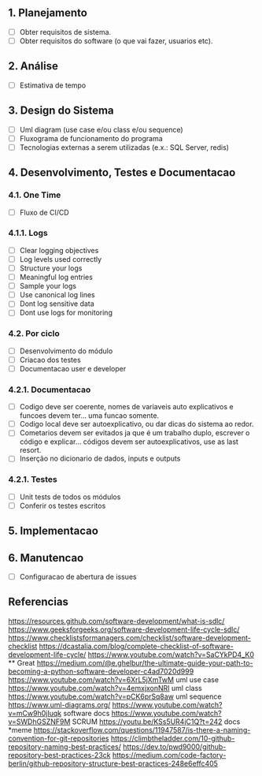 ## 1. Planejamento
- [ ] Obter requisitos de sistema.
- [ ] Obter requisitos do software (o que vai fazer, usuarios etc).

## 2. Análise
- [ ] Estimativa de tempo

## 3. Design do Sistema
- [ ] Uml diagram (use case e/ou class e/ou sequence)
- [ ] Fluxograma de funcionamento do programa
- [ ] Tecnologias externas a serem utilizadas (e.x.: SQL Server, redis)

## 4. Desenvolvimento, Testes e Documentacao
### 4.1. One Time
- [ ] Fluxo de CI/CD

### 4.1.1. Logs
- [ ] Clear logging objectives
- [ ] Log levels used correctly
- [ ] Structure your logs
- [ ] Meaningful log entries
- [ ] Sample your logs
- [ ] Use canonical log lines
- [ ] Dont log sensitive data
- [ ] Dont use logs for monitoring

### 4.2. Por ciclo
- [ ] Desenvolvimento do módulo
- [ ] Criacao dos testes
- [ ] Documentacao user e developer

### 4.2.1. Documentacao
- [ ] Codigo deve ser coerente, nomes de variaveis auto explicativos e funcoes devem ter... uma funcao somente.
- [ ] Codigo local deve ser autoexplicativo, ou dar dicas do sistema ao redor.
- [ ] Cometarios devem ser evitados ja que é um trabalho duplo, escrever o código e explicar... códigos devem ser autoexplicativos, use as last resort.
- [ ] Inserção no dicionario de dados, inputs e outputs

### 4.2.1. Testes
- [ ] Unit tests de todos os módulos
- [ ] Conferir os testes escritos

## 5. Implementacao

## 6. Manutencao
- [ ] Configuracao de abertura de issues

## Referencias
https://resources.github.com/software-development/what-is-sdlc/
https://www.geeksforgeeks.org/software-development-life-cycle-sdlc/
https://www.checklistsformanagers.com/checklist/software-development-checklist
https://dcastalia.com/blog/complete-checklist-of-software-development-life-cycle/
https://www.youtube.com/watch?v=SaCYkPD4_K0 ** Great
https://medium.com/@e.ghelbur/the-ultimate-guide-your-path-to-becoming-a-python-software-developer-c4ad7020d999
https://www.youtube.com/watch?v=6XrL5jXmTwM uml use case
https://www.youtube.com/watch?v=4emxjxonNRI uml class
https://www.youtube.com/watch?v=pCK6prSq8aw uml sequence
https://www.uml-diagrams.org/
https://www.youtube.com/watch?v=mCw9h0jIuqk software docs
https://www.youtube.com/watch?v=SWDhGSZNF9M SCRUM
https://youtu.be/KSs5UR4jC1Q?t=242 docs *meme
https://stackoverflow.com/questions/11947587/is-there-a-naming-convention-for-git-repositories
https://climbtheladder.com/10-github-repository-naming-best-practices/
https://dev.to/pwd9000/github-repository-best-practices-23ck
https://medium.com/code-factory-berlin/github-repository-structure-best-practices-248e6effc405
